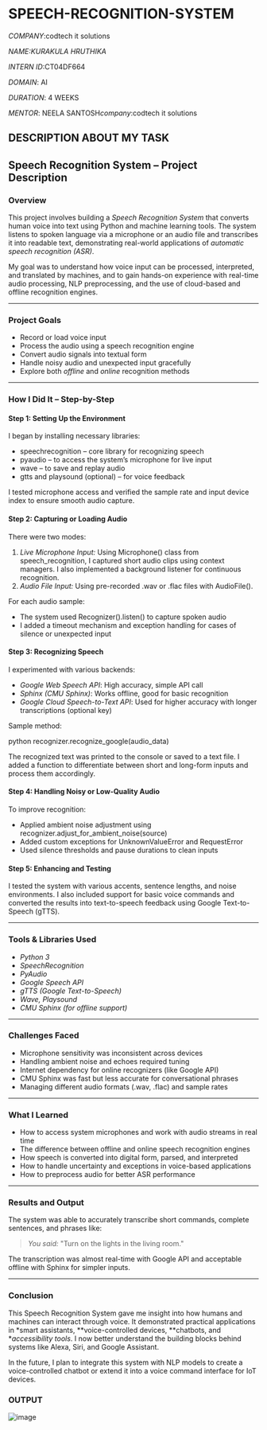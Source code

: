 # SPEECH-RECOGNITION-SYSTEM

*COMPANY*:codtech it solutions

*NAME:KURAKULA HRUTHIKA*

*INTERN ID*:CT04DF664

*DOMAIN*: AI

*DURATION*: 4 WEEKS

*MENTOR*: NEELA SANTOSH*company*:codtech it solutions



## DESCRIPTION ABOUT MY TASK



##   Speech Recognition System – Project Description

###  Overview

This project involves building a *Speech Recognition System* that converts human voice into text using Python and machine learning tools. The system listens to spoken language via a microphone or an audio file and transcribes it into readable text, demonstrating real-world applications of *automatic speech recognition (ASR)*.

My goal was to understand how voice input can be processed, interpreted, and translated by machines, and to gain hands-on experience with real-time audio processing, NLP preprocessing, and the use of cloud-based and offline recognition engines.

---

###  Project Goals

* Record or load voice input
* Process the audio using a speech recognition engine
* Convert audio signals into textual form
* Handle noisy audio and unexpected input gracefully
* Explore both *offline* and *online* recognition methods

---

###  How I Did It – Step-by-Step

####  Step 1: Setting Up the Environment

I began by installing necessary libraries:

* speechrecognition – core library for recognizing speech
* pyaudio – to access the system’s microphone for live input
* wave – to save and replay audio
* gtts and playsound (optional) – for voice feedback

I tested microphone access and verified the sample rate and input device index to ensure smooth audio capture.

####  Step 2: Capturing or Loading Audio

There were two modes:

1. *Live Microphone Input:* Using Microphone() class from speech_recognition, I captured short audio clips using context managers. I also implemented a background listener for continuous recognition.
2. *Audio File Input:* Using pre-recorded .wav or .flac files with AudioFile().

For each audio sample:

* The system used Recognizer().listen() to capture spoken audio
* I added a timeout mechanism and exception handling for cases of silence or unexpected input

####  Step 3: Recognizing Speech

I experimented with various backends:

* *Google Web Speech API*: High accuracy, simple API call
* *Sphinx (CMU Sphinx)*: Works offline, good for basic recognition
* *Google Cloud Speech-to-Text API*: Used for higher accuracy with longer transcriptions (optional key)

Sample method:

python
recognizer.recognize_google(audio_data)


The recognized text was printed to the console or saved to a text file. I added a function to differentiate between short and long-form inputs and process them accordingly.

####  Step 4: Handling Noisy or Low-Quality Audio

To improve recognition:

* Applied ambient noise adjustment using recognizer.adjust_for_ambient_noise(source)
* Added custom exceptions for UnknownValueError and RequestError
* Used silence thresholds and pause durations to clean inputs

####  Step 5: Enhancing and Testing

I tested the system with various accents, sentence lengths, and noise environments. I also included support for basic voice commands and converted the results into text-to-speech feedback using Google Text-to-Speech (gTTS).

---

###  Tools & Libraries Used

* *Python 3*
* *SpeechRecognition*
* *PyAudio*
* *Google Speech API*
* *gTTS (Google Text-to-Speech)*
* *Wave, Playsound*
* *CMU Sphinx (for offline support)*

---

###  Challenges Faced

* Microphone sensitivity was inconsistent across devices
* Handling ambient noise and echoes required tuning
* Internet dependency for online recognizers (like Google API)
* CMU Sphinx was fast but less accurate for conversational phrases
* Managing different audio formats (.wav, .flac) and sample rates

---

###  What I Learned

* How to access system microphones and work with audio streams in real time
* The difference between offline and online speech recognition engines
* How speech is converted into digital form, parsed, and interpreted
* How to handle uncertainty and exceptions in voice-based applications
* How to preprocess audio for better ASR performance

---

###  Results and Output

The system was able to accurately transcribe short commands, complete sentences, and phrases like:

> *You said:* "Turn on the lights in the living room."

The transcription was almost real-time with Google API and acceptable offline with Sphinx for simpler inputs.

---

###  Conclusion

This Speech Recognition System gave me insight into how humans and machines can interact through voice. It demonstrated practical applications in *smart assistants, **voice-controlled devices, **chatbots, and **accessibility tools*. I now better understand the building blocks behind systems like Alexa, Siri, and Google Assistant.

In the future, I plan to integrate this system with NLP models to create a voice-controlled chatbot or extend it into a voice command interface for IoT devices.

### OUTPUT

![image](https://github.com/user-attachments/assets/2d3e4e9f-2b40-4b50-be4e-0391bf4500ef)




